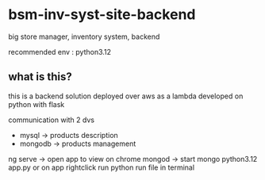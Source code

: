 # bsm-inv-syst-site-backend
big store manager, inventory system, backend

recommended env : python3.12

## what is this?
this is a backend solution
deployed over aws as a lambda
developed on python with flask

communication with 2 dvs
- mysql -> products description
- mongodb -> products management


ng serve -> open app to view on chrome
mongod -> start mongo
python3.12 app.py or on app rightclick run python run file in terminal